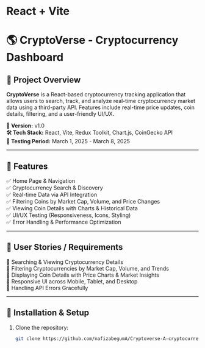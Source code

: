 # React + Vite

# 🌎 CryptoVerse - Cryptocurrency Dashboard  

## 🚀 Project Overview
**CryptoVerse** is a React-based cryptocurrency tracking application that allows users to search, track, and analyze real-time cryptocurrency market data using a third-party API. Features include real-time price updates, coin details, filtering, and a user-friendly UI/UX.

**📌 Version:** v1.0  
**🛠 Tech Stack:** React, Vite, Redux Toolkit, Chart.js, CoinGecko API  
**🧪 Testing Period:** March 1, 2025 - March 8, 2025  

---

## 🎯 Features  
✅ Home Page & Navigation  
✅ Cryptocurrency Search & Discovery  
✅ Real-time Data via API Integration  
✅ Filtering Coins by Market Cap, Volume, and Price Changes  
✅ Viewing Coin Details with Charts & Historical Data  
✅ UI/UX Testing (Responsiveness, Icons, Styling)  
✅ Error Handling & Performance Optimization  

---

## 📝 User Stories / Requirements  
📌 Searching & Viewing Cryptocurrency Details  
📌 Filtering Cryptocurrencies by Market Cap, Volume, and Trends  
📌 Displaying Coin Details with Price Charts & Market Insights  
📌 Responsive UI across Mobile, Tablet, and Desktop  
📌 Handling API Errors Gracefully  

---

## 🔧 Installation & Setup  
1. Clone the repository:  
   ```bash
   git clone https://github.com/nafizabegumA/Cryptoverse-A-cryptocurrency-dashboard.git
